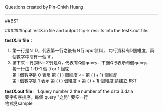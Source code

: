 Questions created by Pin-Chieh Huang
*****

##BST

######Input testX.in file and output top-k results into the testX.out file.

**testX.in file**：
1. 第一行是N, D，代表第一行之後有Ｎ行input資料， 每行資料有D個維度，兩個數字中間有一個'/t'。</br>
2. 接下來一行(第N+2行)是Q，代表有Q個query，下面Q行表示每個query。</br>
每一行由 1~D-1 個 0 or 1 組成
</br>第 i 個數字是 0 表示 第 ( i ) 個維度 <= 第 ( i + 1) 個維度
</br>第 i 個數字是 1 表示 第 ( i ) 個維度 > 第 ( i + 1) 個維度
請建立 BST</br>


**testX.out file**：
1.query number
2.the number of the data
3.data 
</br>要字典序排序，每個 query "之間" 要空一行
</br>格式見sample
